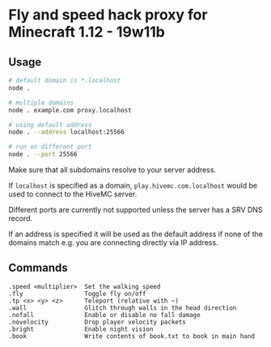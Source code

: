 # Fly and speed hack proxy for Minecraft 1.12 - 19w11b

## Usage

```bash
# default domain is *.localhost
node .

# multiple domains
node . example.com proxy.localhost

# using default address
node . --address localhost:25566

# run on different port
node . --port 25566
```

Make sure that all subdomains resolve to your server address.

If `localhost` is specified as a domain, `play.hivemc.com.localhost` would
be used to connect to the HiveMC server.

Different ports are currently not supported unless the server has a SRV DNS record.

If an address is specified it will be used as the default address if none of
the domains match e.g. you are connecting directly via IP address.

## Commands

```
.speed <multiplier>  Set the walking speed
.fly                 Toggle fly on/off
.tp <x> <y> <z>      Teleport (relative with ~)
.wall                Glitch through walls in the head direction
.nofall              Enable or disable no fall damage
.novelocity          Drop player velocity packets
.bright              Enable night vision
.book                Write contents of book.txt to book in main hand
```
